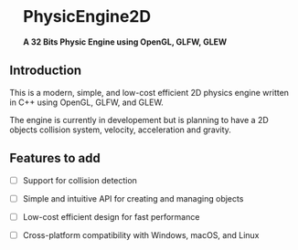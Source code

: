 

<div id="user-content-toc">
  <ul>
    <summary><h1 style="display: inline-block; padding: 0;">PhysicEngine2D</summary>
     <summary style="font-weight: 700;">A 32 Bits Physic Engine using OpenGL, GLFW, GLEW</summary>
  </ul>
</div>

<h2>Introduction</h2>
<p>This is a modern, simple, and low-cost efficient 2D physics engine written in C++ using OpenGL, GLFW, and GLEW. </p> 
<p>The engine is currently in developement but is planning to have a 2D objects collision system, velocity, acceleration and gravity.</p>

## Features to add
- [ ] Support for collision detection
- [ ] Simple and intuitive API for creating and managing objects
- [ ] Low-cost efficient design for fast performance
- [ ] Cross-platform compatibility with Windows, macOS, and Linux

